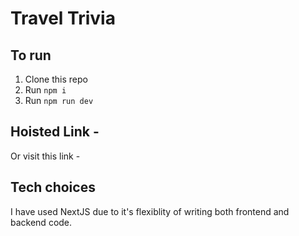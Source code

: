 # Travel Trivia

## To run
1. Clone this repo
2. Run `npm i`
3. Run `npm run dev`

## Hoisted Link - 
Or visit this link - 

## Tech choices 
I have used NextJS due to it's flexiblity of writing both frontend and backend code.

